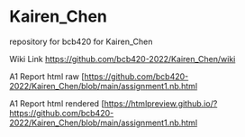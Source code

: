 # Kairen_Chen
repository for bcb420 for Kairen_Chen

Wiki Link
https://github.com/bcb420-2022/Kairen_Chen/wiki

A1 Report html raw
[https://github.com/bcb420-2022/Kairen_Chen/blob/main/assignment1.nb.html

A1 Report html rendered
[https://htmlpreview.github.io/?https://github.com/bcb420-2022/Kairen_Chen/blob/main/assignment1.nb.html


